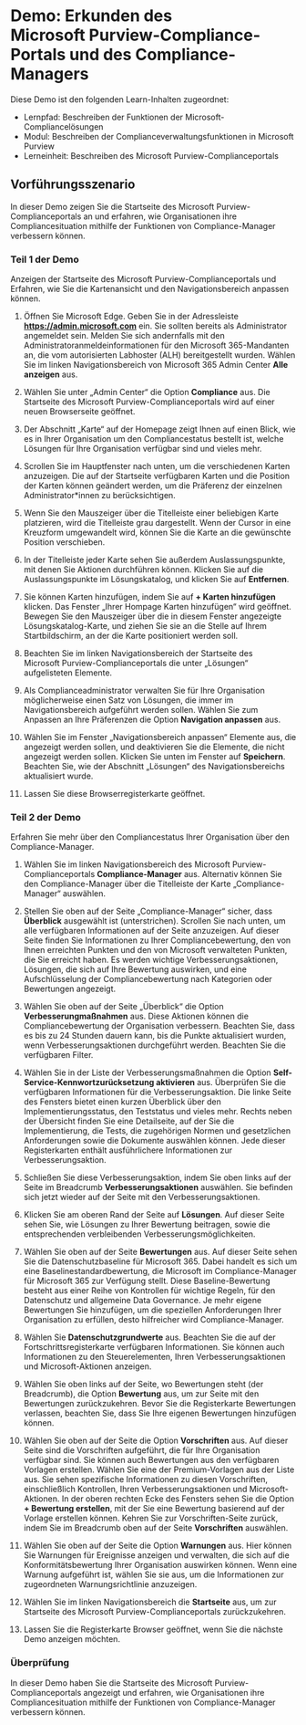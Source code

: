 <!---
---
Demo: Title: 'Erkunden des Microsoft Purview-Complianceportals und des Compliance-Managers' Learning Path/Module/Unit: 'Lernpfad: Beschreiben der Microsoft-Complianceverwaltungsfunktionen; Modul 2: Beschreiben der Complianceverwaltungsfunktionen in Microsoft Purview; Lerneinheit 2: Beschreiben des Microsoft Purview-Complianceportals'
---
--->

# Demo: Erkunden des Microsoft Purview-Compliance-Portals und des Compliance-Managers

Diese Demo ist den folgenden Learn-Inhalten zugeordnet:

- Lernpfad: Beschreiben der Funktionen der Microsoft-Compliancelösungen
- Modul: Beschreiben der Complianceverwaltungsfunktionen in Microsoft Purview
- Lerneinheit: Beschreiben des Microsoft Purview-Complianceportals

## Vorführungsszenario

In dieser Demo zeigen Sie die Startseite des Microsoft Purview-Complianceportals an und erfahren, wie Organisationen ihre Compliancesituation mithilfe der Funktionen von Compliance-Manager verbessern können.

### Teil 1 der Demo

Anzeigen der Startseite des Microsoft Purview-Complianceportals und Erfahren, wie Sie die Kartenansicht und den Navigationsbereich anpassen können.

1. Öffnen Sie Microsoft Edge. Geben Sie in der Adressleiste **https://admin.microsoft.com** ein. Sie sollten bereits als Administrator angemeldet sein. Melden Sie sich andernfalls mit den Administratoranmeldeinformationen für den Microsoft 365-Mandanten an, die vom autorisierten Labhoster (ALH) bereitgestellt wurden. Wählen Sie im linken Navigationsbereich von Microsoft 365 Admin Center **Alle anzeigen** aus.

1. Wählen Sie unter „Admin Center“ die Option **Compliance** aus.  Die Startseite des Microsoft Purview-Complianceportals wird auf einer neuen Browserseite geöffnet.  

1. Der Abschnitt „Karte“ auf der Homepage zeigt Ihnen auf einen Blick, wie es in Ihrer Organisation um den Compliancestatus bestellt ist, welche Lösungen für Ihre Organisation verfügbar sind und vieles mehr.

1. Scrollen Sie im Hauptfenster nach unten, um die verschiedenen Karten anzuzeigen. Die auf der Startseite verfügbaren Karten und die Position der Karten können geändert werden, um die Präferenz der einzelnen Administrator*innen zu berücksichtigen.  

1. Wenn Sie den Mauszeiger über die Titelleiste einer beliebigen Karte platzieren, wird die Titelleiste grau dargestellt.  Wenn der Cursor in eine Kreuzform umgewandelt wird, können Sie die Karte an die gewünschte Position verschieben.

1. In der Titelleiste jeder Karte sehen Sie außerdem Auslassungspunkte, mit denen Sie Aktionen durchführen können.  Klicken Sie auf die Auslassungspunkte im Lösungskatalog, und klicken Sie auf **Entfernen**.

1. Sie können Karten hinzufügen, indem Sie auf **+ Karten hinzufügen** klicken.  Das Fenster „Ihrer Hompage Karten hinzufügen“ wird geöffnet.  Bewegen Sie den Mauszeiger über die in diesem Fenster angezeigte Lösungskatalog-Karte, und ziehen Sie sie an die Stelle auf Ihrem Startbildschirm, an der die Karte positioniert werden soll.

1. Beachten Sie im linken Navigationsbereich der Startseite des Microsoft Purview-Complianceportals die unter „Lösungen“ aufgelisteten Elemente. 

1. Als Complianceadministrator verwalten Sie für Ihre Organisation möglicherweise einen Satz von Lösungen, die immer im Navigationsbereich aufgeführt werden sollen.  Wählen Sie zum Anpassen an Ihre Präferenzen die Option **Navigation anpassen** aus.  

1. Wählen Sie im Fenster „Navigationsbereich anpassen“ Elemente aus, die angezeigt werden sollen, und deaktivieren Sie die Elemente, die nicht angezeigt werden sollen.  Klicken Sie unten im Fenster auf **Speichern**.  Beachten Sie, wie der Abschnitt „Lösungen“ des Navigationsbereichs aktualisiert wurde.

1. Lassen Sie diese Browserregisterkarte geöffnet.

### Teil 2 der Demo

Erfahren Sie mehr über den Compliancestatus Ihrer Organisation über den Compliance-Manager.

1. Wählen Sie im linken Navigationsbereich des Microsoft Purview-Complianceportals **Compliance-Manager** aus.  Alternativ können Sie den Compliance-Manager über die Titelleiste der Karte „Compliance-Manager“ auswählen.

1. Stellen Sie oben auf der Seite „Compliance-Manager“ sicher, dass  **Überblick** ausgewählt ist (unterstrichen). Scrollen Sie nach unten, um alle verfügbaren Informationen auf der Seite anzuzeigen.  Auf dieser Seite finden Sie Informationen zu Ihrer Compliancebewertung, den von Ihnen erreichten Punkten und den von Microsoft verwalteten Punkten, die Sie erreicht haben.   Es werden wichtige Verbesserungsaktionen, Lösungen, die sich auf Ihre Bewertung auswirken, und eine Aufschlüsselung der Compliancebewertung nach Kategorien oder Bewertungen angezeigt.

1. Wählen Sie oben auf der Seite „Überblick“ die Option **Verbesserungmaßnahmen** aus.  Diese Aktionen können die Compliancebewertung der Organisation verbessern. Beachten Sie, dass es bis zu 24 Stunden dauern kann, bis die Punkte aktualisiert wurden, wenn Verbesserungsaktionen durchgeführt werden.  Beachten Sie die verfügbaren Filter.

1. Wählen Sie in der Liste der Verbesserungsmaßnahmen die Option **Self-Service-Kennwortzurücksetzung aktivieren** aus.  Überprüfen Sie die verfügbaren Informationen für die Verbesserungsaktion.  Die linke Seite des Fensters bietet einen kurzen Überblick über den Implementierungsstatus, den Teststatus und vieles mehr. Rechts neben der Übersicht finden Sie eine Detailseite, auf der Sie die Implementierung, die Tests, die zugehörigen Normen und gesetzlichen Anforderungen sowie die Dokumente auswählen können. Jede dieser Registerkarten enthält ausführlichere Informationen zur Verbesserungsaktion.

1. Schließen Sie diese Verbesserungsaktion, indem Sie oben links auf der Seite im Breadcrumb **Verbesserungsaktionen** auswählen.  Sie befinden sich jetzt wieder auf der Seite mit den Verbesserungsaktionen.

1. Klicken Sie am oberen Rand der Seite auf **Lösungen**. Auf dieser Seite sehen Sie, wie Lösungen zu Ihrer Bewertung beitragen, sowie die entsprechenden verbleibenden Verbesserungsmöglichkeiten.

1. Wählen Sie oben auf der Seite **Bewertungen** aus. Auf dieser Seite sehen Sie die Datenschutzbaseline für Microsoft 365.  Dabei handelt es sich um eine Baselinestandardbewertung, die Microsoft im Compliance-Manager für Microsoft 365 zur Verfügung stellt.  Diese Baseline-Bewertung besteht aus einer Reihe von Kontrollen für wichtige Regeln, für den Datenschutz und allgemeine Data Governance. Je mehr eigene Bewertungen Sie hinzufügen, um die speziellen Anforderungen Ihrer Organisation zu erfüllen, desto hilfreicher wird Compliance-Manager.

1. Wählen Sie **Datenschutzgrundwerte** aus.  Beachten Sie die auf der Fortschrittsregisterkarte verfügbaren Informationen. Sie können auch Informationen zu den Steuerelementen, Ihren Verbesserungsaktionen und Microsoft-Aktionen anzeigen.  

1. Wählen Sie oben links auf der Seite, wo Bewertungen steht (der Breadcrumb), die Option **Bewertung** aus, um zur Seite mit den Bewertungen zurückzukehren.  Bevor Sie die Registerkarte Bewertungen verlassen, beachten Sie, dass Sie Ihre eigenen Bewertungen hinzufügen können.

1. Wählen Sie oben auf der Seite die Option **Vorschriften** aus.  Auf dieser Seite sind die Vorschriften aufgeführt, die für Ihre Organisation verfügbar sind. Sie können auch Bewertungen aus den verfügbaren Vorlagen erstellen.  Wählen Sie eine der Premium-Vorlagen aus der Liste aus.  Sie sehen spezifische Informationen zu diesen Vorschriften, einschließlich Kontrollen, Ihren Verbesserungsaktionen und Microsoft-Aktionen.  In der oberen rechten Ecke des Fensters sehen Sie die Option **+ Bewertung erstellen**, mit der Sie eine Bewertung basierend auf der Vorlage erstellen können.  Kehren Sie zur Vorschriften-Seite zurück, indem Sie im Breadcrumb oben auf der Seite **Vorschriften** auswählen.

1. Wählen Sie oben auf der Seite die Option **Warnungen** aus.   Hier können Sie Warnungen für Ereignisse anzeigen und verwalten, die sich auf die Konformitätsbewertung Ihrer Organisation auswirken können.  Wenn eine Warnung aufgeführt ist, wählen Sie sie aus, um die Informationen zur zugeordneten Warnungsrichtlinie anzuzeigen.

1. Wählen Sie im linken Navigationsbereich die **Startseite** aus, um zur Startseite des Microsoft Purview-Complianceportals zurückzukehren.

1. Lassen Sie die Registerkarte Browser geöffnet, wenn Sie die nächste Demo anzeigen möchten.

### Überprüfung

In dieser Demo haben Sie die Startseite des Microsoft Purview-Complianceportals angezeigt und erfahren, wie Organisationen ihre Compliancesituation mithilfe der Funktionen von Compliance-Manager verbessern können.
